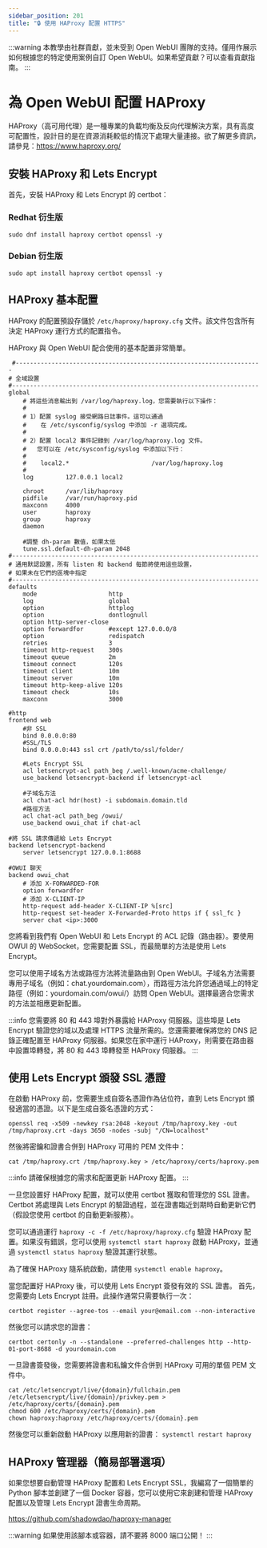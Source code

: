 ```yaml
---
sidebar_position: 201
title: "🔒 使用 HAProxy 配置 HTTPS"
---
```


:::warning
本教學由社群貢獻，並未受到 Open WebUI 團隊的支持。僅用作展示如何根據您的特定使用案例自訂 Open WebUI。如果希望貢獻？可以查看貢獻指南。
:::

# 為 Open WebUI 配置 HAProxy

HAProxy（高可用代理）是一種專業的負載均衡及反向代理解決方案，具有高度可配置性，設計目的是在資源消耗較低的情況下處理大量連接。欲了解更多資訊，請參見：https://www.haproxy.org/

## 安裝 HAProxy 和 Lets Encrypt

首先，安裝 HAProxy 和 Lets Encrypt 的 certbot：
### Redhat 衍生版
```sudo dnf install haproxy certbot openssl -y```
### Debian 衍生版
```sudo apt install haproxy certbot openssl -y```

## HAProxy 基本配置

HAProxy 的配置預設存儲於 ```/etc/haproxy/haproxy.cfg``` 文件。該文件包含所有決定 HAProxy 運行方式的配置指令。

HAProxy 與 Open WebUI 配合使用的基本配置非常簡單。

```
 #---------------------------------------------------------------------
# 全域設置
#---------------------------------------------------------------------
global
    # 將這些消息輸出到 /var/log/haproxy.log，您需要執行以下操作：
    #
    # 1）配置 syslog 接受網路日誌事件。這可以通過
    #    在 /etc/sysconfig/syslog 中添加 -r 選項完成。
    #
    # 2）配置 local2 事件記錄到 /var/log/haproxy.log 文件。
    #   您可以在 /etc/sysconfig/syslog 中添加以下行：
    #
    #    local2.*                       /var/log/haproxy.log
    #
    log         127.0.0.1 local2

    chroot      /var/lib/haproxy
    pidfile     /var/run/haproxy.pid
    maxconn     4000
    user        haproxy
    group       haproxy
    daemon
	
	#調整 dh-param 數值，如果太低
    tune.ssl.default-dh-param 2048
#---------------------------------------------------------------------
# 通用默認設置，所有 listen 和 backend 每節將使用這些設置，
# 如果未在它們的區塊中指定
#---------------------------------------------------------------------
defaults
    mode                    http
    log                     global
    option                  httplog
    option                  dontlognull
    option http-server-close
    option forwardfor       #except 127.0.0.0/8
    option                  redispatch
    retries                 3
    timeout http-request    300s
    timeout queue           2m
    timeout connect         120s
    timeout client          10m
    timeout server          10m
    timeout http-keep-alive 120s
    timeout check           10s
    maxconn                 3000

#http
frontend web
	#非 SSL
    bind 0.0.0.0:80
	#SSL/TLS
	bind 0.0.0.0:443 ssl crt /path/to/ssl/folder/

    #Lets Encrypt SSL
    acl letsencrypt-acl path_beg /.well-known/acme-challenge/
    use_backend letsencrypt-backend if letsencrypt-acl

	#子域名方法
    acl chat-acl hdr(host) -i subdomain.domain.tld
    #路徑方法
    acl chat-acl path_beg /owui/
    use_backend owui_chat if chat-acl

#將 SSL 請求傳遞給 Lets Encrypt
backend letsencrypt-backend
    server letsencrypt 127.0.0.1:8688
    
#OWUI 聊天
backend owui_chat
    # 添加 X-FORWARDED-FOR
    option forwardfor
    # 添加 X-CLIENT-IP
    http-request add-header X-CLIENT-IP %[src]
	http-request set-header X-Forwarded-Proto https if { ssl_fc }
    server chat <ip>:3000
```

您將看到我們有 Open WebUI 和 Lets Encrypt 的 ACL 記錄（路由器）。要使用 OWUI 的 WebSocket，您需要配置 SSL，而最簡單的方法是使用 Lets Encrypt。

您可以使用子域名方法或路徑方法將流量路由到 Open WebUI。子域名方法需要專用子域名（例如：chat.yourdomain.com），而路徑方法允許您通過域上的特定路徑（例如：yourdomain.com/owui/）訪問 Open WebUI。選擇最適合您需求的方法並相應更新配置。

:::info
您需要將 80 和 443 埠對外暴露給 HAProxy 伺服器。這些埠是 Lets Encrypt 驗證您的域以及處理 HTTPS 流量所需的。您還需要確保將您的 DNS 記錄正確配置至 HAProxy 伺服器。如果您在家中運行 HAProxy，則需要在路由器中設置埠轉發，將 80 和 443 埠轉發至 HAProxy 伺服器。
:::

## 使用 Lets Encrypt 頒發 SSL 憑證

在啟動 HAProxy 前，您需要生成自簽名憑證作為佔位符，直到 Lets Encrypt 頒發適當的憑證。以下是生成自簽名憑證的方式：

```
openssl req -x509 -newkey rsa:2048 -keyout /tmp/haproxy.key -out /tmp/haproxy.crt -days 3650 -nodes -subj "/CN=localhost"
```

然後將密鑰和證書合併到 HAProxy 可用的 PEM 文件中：

```cat /tmp/haproxy.crt /tmp/haproxy.key > /etc/haproxy/certs/haproxy.pem```

:::info
請確保根據您的需求和配置更新 HAProxy 配置。
:::

一旦您設置好 HAProxy 配置，就可以使用 certbot 獲取和管理您的 SSL 證書。Certbot 將處理與 Lets Encrypt 的驗證過程，並在證書臨近到期時自動更新它們（假設您使用 certbot 的自動更新服務）。

您可以通過運行 `haproxy -c -f /etc/haproxy/haproxy.cfg` 驗證 HAProxy 配置。如果沒有錯誤，您可以使用 `systemctl start haproxy` 啟動 HAProxy，並通過 `systemctl status haproxy` 驗證其運行狀態。

為了確保 HAProxy 隨系統啟動，請使用 `systemctl enable haproxy`。

當您配置好 HAProxy 後，可以使用 Lets Encrypt 簽發有效的 SSL 證書。
首先，您需要向 Lets Encrypt 註冊。此操作通常只需要執行一次：

`certbot register --agree-tos --email your@email.com --non-interactive`

然後您可以請求您的證書：

```
certbot certonly -n --standalone --preferred-challenges http --http-01-port-8688 -d yourdomain.com
```

一旦證書簽發後，您需要將證書和私鑰文件合併到 HAProxy 可用的單個 PEM 文件中。

```
cat /etc/letsencrypt/live/{domain}/fullchain.pem /etc/letsencrypt/live/{domain}/privkey.pem > /etc/haproxy/certs/{domain}.pem
chmod 600 /etc/haproxy/certs/{domain}.pem
chown haproxy:haproxy /etc/haproxy/certs/{domain}.pem
```
然後您可以重新啟動 HAProxy 以應用新的證書：
`systemctl restart haproxy`

## HAProxy 管理器（簡易部署選項）

如果您想要自動管理 HAProxy 配置和 Lets Encrypt SSL，我編寫了一個簡單的 Python 腳本並創建了一個 Docker 容器，您可以使用它來創建和管理 HAProxy 配置以及管理 Lets Encrypt 證書生命周期。

https://github.com/shadowdao/haproxy-manager

:::warning
如果使用該腳本或容器，請不要將 8000 端口公開！
:::
